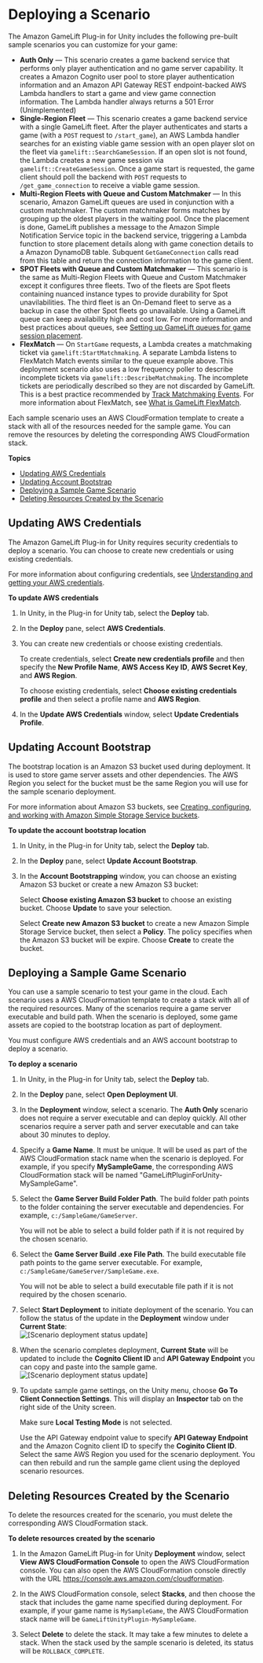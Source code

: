 # Deploying a Scenario<a name="unity-plug-in-scenario"></a>

The Amazon GameLift Plug\-in for Unity includes the following pre\-built sample scenarios you can customize for your game:
+ **Auth Only** — This scenario creates a game backend service that performs only player authentication and no game server capability\. It creates a Amazon Cognito user pool to store player authentication information and an Amazon API Gateway REST endpoint\-backed AWS Lambda handlers to start a game and view game connection information\. The Lambda handler always returns a 501 Error \(Unimplemented\) 
+ **Single\-Region Fleet** — This scenario creates a game backend service with a single GameLift fleet\. After the player authenticates and starts a game \(with a `POST` request to `/start_game`\), an AWS Lambda handler searches for an existing viable game session with an open player slot on the fleet via `gamelift::SearchGameSession`\. If an open slot is not found, the Lambda creates a new game session via `gamelift::CreateGameSession`\. Once a game start is requested, the game client should poll the backend with `POST` requests to `/get_game_connection` to receive a viable game session\. 
+ **Multi\-Region Fleets with Queue and Custom Matchmaker** — In this scenario, Amazon GameLift queues are used in conjunction with a custom matchmaker\. The custom matchmaker forms matches by grouping up the oldest players in the waiting pool\. Once the placement is done, GameLift publishes a message to the Amazon Simple Notification Service topic in the backend service, triggering a Lambda function to store placement details along with game conection details to a Amazon DynamoDB table\. Subquent `GetGameConnection` calls read from this table and return the connection information to the game client\. 
+ **SPOT Fleets with Queue and Custom Matchmaker** — This scenario is the same as Multi\-Region Fleets with Queue and Custom Matchmaker except it configures three fleets\. Two of the fleets are Spot fleets containing nuanced instance types to provide durability for Spot unavilabilities\. The third fleet is an On\-Demand fleet to serve as a backup in case the other Spot fleets go unavailable\. Using a GameLift queue can keep availability high and cost low\. For more information and best practices about queues, see [Setting up GameLift queues for game session placement](queues-intro.md)\. 
+ **FlexMatch** — On `StartGame` requests, a Lambda creates a matchmaking ticket via `gamelift:StartMatchmaking`\. A separate Lambda listens to FlexMatch Match events similar to the queue example above\. This deployment scenario also uses a low frequency poller to describe incomplete tickets via `gamelift::DescribeMatchmaking`\. The incomplete tickets are periodically described so they are not discarded by GameLift\. This is a best practice recommended by [Track Matchmaking Events](https://docs.aws.amazon.com/gamelift/latest/flexmatchguide/match-client.html#match-client-track)\. For more information about FlexMatch, see [What is GameLift FlexMatch](https://docs.aws.amazon.com/gamelift/latest/flexmatchguide/match-intro.html)\. 

Each sample scenario uses an AWS CloudFormation template to create a stack with all of the resources needed for the sample game\. You can remove the resources by deleting the corresponding AWS CloudFormation stack\.

**Topics**
+ [Updating AWS Credentials](#unity-plug-in-configure-creds)
+ [Updating Account Bootstrap](#unity-plug-in-scenario-boot)
+ [Deploying a Sample Game Scenario](#unity-plug-in-scenario-deploy)
+ [Deleting Resources Created by the Scenario](#unity-plug-in-scenario-delete)

## Updating AWS Credentials<a name="unity-plug-in-configure-creds"></a>

The Amazon GameLift Plug\-in for Unity requires security credentials to deploy a scenario\. You can choose to create new credentials or using existing credentials\.

For more information about configuring credentials, see [Understanding and getting your AWS credentials](https://docs.aws.amazon.com/general/latest/gr/aws-sec-cred-types.html)\. 

**To update AWS credentials**

1. In Unity, in the Plug\-in for Unity tab, select the **Deploy** tab\.

1. In the **Deploy** pane, select **AWS Credentials**\.

1. You can create new credentials or choose existing credentials\. 

   To create credentials, select **Create new credentials profile** and then specify the **New Profile Name**, **AWS Access Key ID**, **AWS Secret Key**, and **AWS Region**\.

   To choose existing credentials, select **Choose existing credentials profile** and then select a profile name and **AWS Region**\.

1. In the **Update AWS Credentials** window, select **Update Credentials Profile**\. 

## Updating Account Bootstrap<a name="unity-plug-in-scenario-boot"></a>

The bootstrap location is an Amazon S3 bucket used during deployment\. It is used to store game server assets and other dependencies\. The AWS Region you select for the bucket must be the same Region you will use for the sample scenario deployment\.

For more information about Amazon S3 buckets, see [Creating, configuring, and working with Amazon Simple Storage Service buckets](https://docs.aws.amazon.com/AmazonS3/latest/userguide/creating-buckets-s3.html)\.

**To update the account bootstrap location**

1. In Unity, in the Plug\-in for Unity tab, select the **Deploy** tab\.

1. In the **Deploy** pane, select **Update Account Bootstrap**\.

1. In the **Account Bootstrapping** window, you can choose an existing Amazon S3 bucket or create a new Amazon S3 bucket:

   Select **Choose existing Amazon S3 bucket** to choose an existing bucket\. Choose **Update** to save your selection\.

   Select **Create new Amazon S3 bucket** to create a new Amazon Simple Storage Service bucket, then select a **Policy**\. The policy specifies when the Amazon S3 bucket will be expire\. Choose **Create** to create the bucket\. 

## Deploying a Sample Game Scenario<a name="unity-plug-in-scenario-deploy"></a>

You can use a sample scenario to test your game in the cloud\. Each scenario uses a AWS CloudFormation template to create a stack with all of the required resources\. Many of the scenarios require a game server executable and build path\. When the scenario is deployed, some game assets are copied to the bootstrap location as part of deployment\.

You must configure AWS credentials and an AWS account bootstrap to deploy a scenario\.

**To deploy a scenario**

1. In Unity, in the Plug\-in for Unity tab, select the **Deploy** tab\.

1. In the **Deploy** pane, select **Open Deployment UI**\.

1. In the **Deployment** window, select a scenario\. The **Auth Only** scenario does not require a server executable and can deploy quickly\. All other scenarios require a server path and server executable and can take about 30 minutes to deploy\. 

1. Specify a **Game Name**\. It must be unique\. It will be used as part of the AWS CloudFormation stack name when the scenario is deployed\. For example, if you specify **MySampleGame**, the corresponding AWS CloudFormation stack will be named "GameLiftPluginForUnity\-MySampleGame"\. 

1. Select the **Game Server Build Folder Path**\. The build folder path points to the folder containing the server executable and dependencies\. For example, `c:/SampleGame/GameServer`\. 

   You will not be able to select a build folder path if it is not required by the chosen scenario\. 

1. Select the **Game Server Build \.exe File Path**\. The build executable file path points to the game server executable\. For example, `c:/SampleGame/GameServer/SampleGame.exe`\. 

   You will not be able to select a build executable file path if it is not required by the chosen scenario\. 

1. Select **Start Deployment** to initiate deployment of the scenario\. You can follow the status of the update in the **Deployment** window under **Current State**:  
![\[Scenario deployment status update\]](http://docs.aws.amazon.com/gamelift/latest/developerguide/images/unitypi_deploy_statex.png)

1. When the scenario completes deployment, **Current State** will be updated to include the **Cognito Client ID** and **API Gateway Endpoint** you can copy and paste into the sample game\.  
![\[Scenario deployment status update\]](http://docs.aws.amazon.com/gamelift/latest/developerguide/images/unitypi_deploy_statedone.png)

1. To update sample game settings, on the Unity menu, choose **Go To Client Connection Settings**\. This will display an **Inspector** tab on the right side of the Unity screen\. 

   Make sure **Local Testing Mode** is not selected\.

   Use the API Gateway endpoint value to specify **API Gateway Endpoint** and the Amazon Cognito client ID to specify the **Coginito Client ID**\. Select the same AWS Region you used for the scenario deployment\. You can then rebuild and run the sample game client using the deployed scenario resources\. 

## Deleting Resources Created by the Scenario<a name="unity-plug-in-scenario-delete"></a>

To delete the resources created for the scenario, you must delete the corresponding AWS CloudFormation stack\. 

**To delete resources created by the scenario**

1. In the Amazon GameLift Plug\-in for Unity **Deployment** window, select **View AWS CloudFormation Console** to open the AWS CloudFormation console\. You can also open the AWS CloudFormation console directly with the URL [https://console\.aws\.amazon\.com/cloudformation](https://console.aws.amazon.com/cloudformation/)\. 

1. In the AWS CloudFormation console, select **Stacks**, and then choose the stack that includes the game name specified during deployment\. For example, if your game name is `MySampleGame`, the AWS CloudFormation stack name will be `GameLiftUnityPlugin-MySampleGame`\. 

1. Select **Delete** to delete the stack\. It may take a few minutes to delete a stack\. When the stack used by the sample scenario is deleted, its status will be `ROLLBACK_COMPLETE`\. 